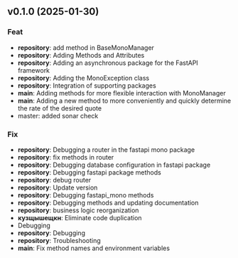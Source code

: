 ## v0.1.0 (2025-01-30)

### Feat

- **repository**: add method in BaseMonoManager
- **repository**: Adding Methods and Attributes
- **repository**: Adding an asynchronous package for the FastAPI framework
- **repository**: Adding the MonoException class
- **repository**: Integration of supporting packages
- **main**: Adding methods for more flexible interaction with MonoManager
- **main**: Adding a new method to more conveniently and quickly determine the rate of the desired quote
- master: added sonar check

### Fix

- **repository**: Debugging a router in the fastapi mono package
- **repository**: fix methods in router
- **repository**: Debugging database configuration in fastapi package
- **repository**: Debugging fastapi package methods
- **repository**: debug router
- **repository**: Update version
- **repository**: Debugging fastapi_mono methods
- **repository**: Debugging methods and updating documentation
- **repository**: business logic reorganization
- **кузщышещкн**: Eliminate code duplication
- Debugging
- **repository**: Debugging
- **repository**: Troubleshooting
- **main**: Fix method names and environment variables
